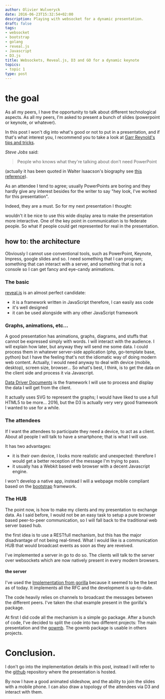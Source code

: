 ```yaml
---
author: Olivier Wulveryck
date: 2016-06-23T15:32:54+02:00
description: Playing with websocket for a dynamic presentation.
draft: false
tags:
- websocket
- bootstrap
- golang
- reveal.js 
- Javascript
- D3.js
title: Websockets, Reveal.js, D3 and GO for a dynamic keynote
topics:
- topic 1
type: post
---
```


# the goal
As all my peers, I have the opportunity to talk about different technological aspects.
As all my peers, I'm asked to present a bunch of slides (powerpoint or keynote, or whatever).

In this post I won't dig into what's good or not to put in a presentation, and if that's what interest you, I 
recommend you to take a look at [Garr Reynold's tips and tricks](http://www.presentationzen.com/).

_Steve Jobs_ said:

> People who knows what they're talking about don't need PowerPoint

(actually it has been quoted in Walter Isaacson's biography see [this reference](http://blog.jgc.org/2011/11/people-who-know-what-theyre-talking.html)).

As an attendee I tend to agree; usually PowerPoints are boring and they hardly give any interest besides for the writer to say "hey look, I've worked for this presentation".

Indeed, they are a must. So for my next presentation I thought: 

wouldn't it be nice to use this wide display area to make the presentation more interactive.
One of the key point in communication is to federate people. So what if people could get represented for real in the presentation.

## how to: the architecture 

Obviously I cannot use conventional tools, such as PowerPoint, Keynote, Impress, google slides and so.
I need something that I can program; something that can interact with a server, and something that is not a console so I can get
fancy and eye-candy animations.

### The basic

[reveal.js](http://lab.hakim.se/reveal-js/) is an almost perfect candidate:

* it is a framework written in JavaScript therefore, I can easily ass code
* it's well designed
* it can be used alongside with any other JavaScript framework

### Graphs, animations, etc...

A good presentation has animations, graphs, diagrams, and stuffs that cannot be expressed simply with words.
I will interact with the audience. I will explain how later, but anyway they will send me some data.
I could process them in whatever server-side application (php, go-template base, python) but I have the feeling that's not 
the idiomatic way of doing modern web content. Actually, I would need anyway to deal with device (mobile, desktop), screen size,
browser... So what's best, I think, is to get the data on the client side and process it via Javascript.

[Data Driver Documents](https://d3js.org/) is the framework I will use to process and display the data I will get from the client.

It actually uses SVG to represent the graphs; I would have liked to use a full HTML5 to be more... 2016, but the D3 is actually very very good 
framework I wanted to use for a while.

### The attendees 

If I want the attendees to participate they need a device, to act as a client.
About all people I will talk to have a smartphone; that is what I will use. 

It has two advantages:

* it is their own device, I looks more realistic and unexpected: therefore I would get a better reception of the message I'm trying to pass.
* it usually has a Webkit based web browser with a decent Javascript engine.

I won't develop a native app, instead I will a webpage mobile compliant based on the [bootstrap](http://getbootstrap.com/) framework.

### The HUB

The point now, is how to make my clients and my presentation to exchange data.
As I said before, I would not be an easy task to setup a pure browser based peer-to-peer communication, so I will fall 
back to the traditional web server based hub.

the first idea is to use a RESTfull mechanism, but this has the major disadvantage of not being real-timed.
What I would like is a communication HUB that would broadcast events as soon as they are reveived.

I've implemented a server in go to do so. The clients will talk to the server over websockets which are now natively present in every
modern browsers.

#### the server

I've used the [Implementation from gorilla](https://github.com/gorilla/websocket) because it seemed to be the best as of today.
It implements all the RFC and the development is up-to-date.

The code heavily relies on channels to broadcast the messages between the different peers.
 I've taken the chat example present in the gorilla's package.

At first I did code all the mechanism is a simple go package. After a bunch of code, I've decided to split the code into two different
projects: The main presentation and the [gowmb](http://github.com/owulveryck/gowmb). The gowmb package is usable in others projects.

# Conclusion.

I don't go into the implementation details in this post, instead I will refer to the [github](https://github.com/owulveryck/topology-presentation)
repository where the presentation is hosted.

By now I have a good animated slideshow, and the ability to join the slides with a mobile phone.
I can also draw a topology of the attendees via D3 and interact with them.
